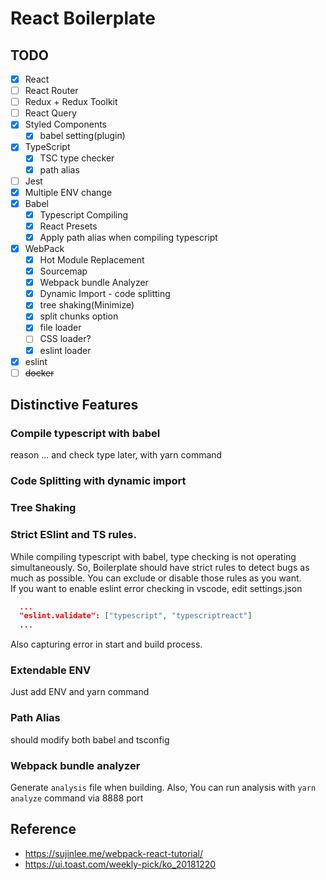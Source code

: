 # React Boilerplate

## TODO

- [x] React
- [ ] React Router
- [ ] Redux + Redux Toolkit
- [ ] React Query
- [x] Styled Components
    - [x] babel setting(plugin)
- [x] TypeScript
    - [x] TSC type checker
    - [x] path alias
- [ ] Jest
- [x] Multiple ENV change
- [x] Babel
  - [x] Typescript Compiling
  - [x] React Presets
  - [x] Apply path alias when compiling typescript
- [x] WebPack
  - [x] Hot Module Replacement
  - [x] Sourcemap
  - [x] Webpack bundle Analyzer
  - [x] Dynamic Import - code splitting
  - [x] tree shaking(Minimize)
  - [x] split chunks option
  - [x] file loader
  - [ ] CSS loader?
  - [x] eslint loader
- [x] eslint
- [ ] ~~docker~~

## Distinctive Features

### Compile typescript with babel

reason
... and check type later, with yarn command

### Code Splitting with dynamic import

### Tree Shaking

### Strict ESlint and TS rules.

While compiling typescript with babel, type checking is not operating simultaneously.
So, Boilerplate should have strict rules to detect bugs as much as possible.
You can exclude or disable those rules as you want.  
If you want to enable eslint error checking in vscode, edit settings.json

```json
  ...
  "eslint.validate": ["typescript", "typescriptreact"]
  ...
```

Also capturing error in start and build process. 

### Extendable ENV

Just add ENV and yarn command

### Path Alias

should modify both babel and tsconfig

### Webpack bundle analyzer

Generate `analysis` file when building. Also, You can run analysis with `yarn analyze` command via 8888 port


## Reference

- https://sujinlee.me/webpack-react-tutorial/
- https://ui.toast.com/weekly-pick/ko_20181220